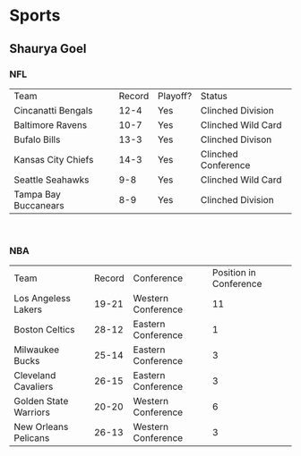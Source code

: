 # Sports


## Shaurya Goel

### NFL

<table>
    <tr>
        <td>Team</td>
        <td>Record</td>
        <td>Playoff?</td>
        <td>Status</td>
    </tr>
    <tr>
        <td>Cincanatti Bengals</td>
        <td>12-4</td>
        <td>Yes</td>
        <td>Clinched Division</td>
    </tr>
    <tr>
        <td>Baltimore Ravens</td>
        <td>10-7</td>
        <td>Yes</td>
        <td>Clinched Wild Card</td>
    </tr>
    <tr>
        <td>Bufalo Bills</td>
        <td>13-3</td>
        <td>Yes</td>
        <td>Clinched Divison</td>
    </tr>
    <tr>
        <td>Kansas City Chiefs</td>
        <td>14-3</td>
        <td>Yes</td>
        <td>Clinched Conference</td>
    </tr>
    <tr>
        <td>Seattle Seahawks</td>
        <td>9-8</td>
        <td>Yes</td>
        <td>Clinched Wild Card</td>
    </tr>
    <tr>
        <td>Tampa Bay Buccanears</td>
        <td>8-9</td>
        <td>Yes</td>
        <td>Clinched Division</td>
    </tr>
</table>
<br>

### NBA

<table>
    <tr>
        <td>Team</td>
        <td>Record</td>
        <td>Conference</td>
        <td>Position in Conference</td>
    </tr>
    <tr>
        <td>Los Angeless Lakers</td>
        <td>19-21</td>
        <td>Western Conference</td>
        <td>11</td>
    </tr>
    <tr>
        <td>Boston Celtics</td>
        <td>28-12</td>
        <td>Eastern Conference</td>
        <td>1</td>
    </tr>
    <tr>
        <td>Milwaukee Bucks</td>
        <td>25-14</td>
        <td>Eastern Conference</td>
        <td>3</td>
    </tr>
    <tr>
        <td>Cleveland Cavaliers</td>
        <td>26-15</td>
        <td>Eastern Conference</td>
        <td>3</td>
    </tr>
    <tr>
        <td>Golden State Warriors</td>
        <td>20-20</td>
        <td>Western Conference</td>
        <td>6</td>
    </tr>
    <tr>
        <td>New Orleans Pelicans</td>
        <td>26-13</td>
        <td>Western Conference</td>
        <td>3</td>
    </tr>
</table>
